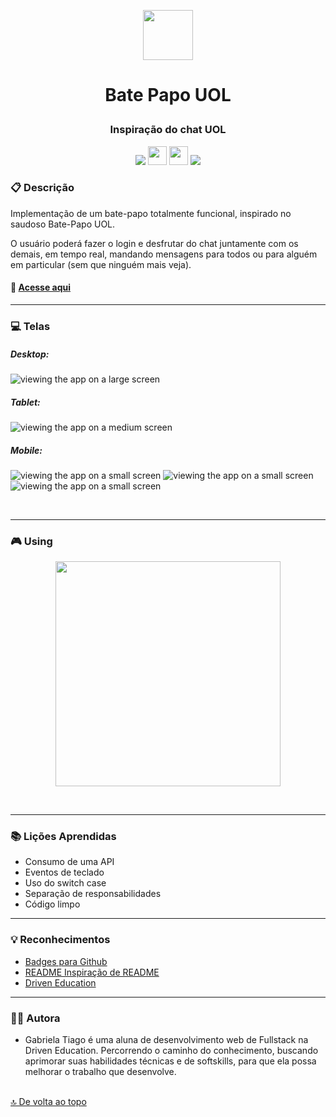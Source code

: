 <p align="center">
<img src="https://seeklogo.com//images/U/uol-logo-68F369E089-seeklogo.com.png" height="80px"/>
</p>

# <p align = "center">Bate Papo UOL</p>

### <p align = "center">Inspiração do chat UOL</p>

<p align = "center">
   <img src="https://img.shields.io/badge/HTML5-E34F26?style=for-the-badge&logo=html5&logoColor=white" heigth="30px"/>
   <img src="https://img.shields.io/badge/CSS3-1572B6?style=for-the-badge&logo=css3&logoColor=white" height="30px"/>
    <img src="https://img.shields.io/badge/JavaScript-F7DF1E?style=for-the-badge&logo=javascript&logoColor=black" height="30px"/>
   <img src="https://img.shields.io/badge/prettier-1A2C34?style=for-the-badge&logo=prettier&logoColor=F7BA3E" heigth="30px"/>
</p>

### :clipboard: Descrição

Implementação de um bate-papo totalmente funcional, inspirado no saudoso Bate-Papo UOL.

O usuário poderá fazer o login e desfrutar do chat juntamente com os demais, em tempo real, mandando mensagens para todos ou para alguém em particular (sem que ninguém mais veja).

#### 💬 [Acesse aqui](https://gabrielatiago.github.io/BatePapoUOL/)

---

### :computer: Telas

##### Desktop:

<img src="src/assets/images/screen/large.jpg" alt="viewing the app on a large screen">

##### Tablet:

<img src="src/assets/images/screen/medium.jpg" alt="viewing the app on a medium screen">

##### Mobile:

<div>
    <img src="src/assets/images/screen/mobile-login.jpg" alt="viewing the app on a small screen">
    <img src="src/assets/images/screen/mobile-msg.jpg" alt="viewing the app on a small screen">
    <img src="src/assets/images/screen/mobile-participants.jgp" alt="viewing the app on a small screen">
</div>

$~$

---

### 🎮 Using

<p align="center">
    <img width="360" src="src/assets/images/screen/using-chat-uol.gif">
</p>

$~$

---

### :books: Lições Aprendidas

- Consumo de uma API
- Eventos de teclado
- Uso do switch case
- Separação de responsabilidades
- Código limpo

---

### :bulb: Reconhecimentos

- [Badges para Github](https://github.com/alexandresanlim/Badges4-README.md-Profile#-database-)
- [README Inspiração de README](https://gist.github.com/luanalessa/7f98467a5ed62d00dcbde67d4556a1e4#file-readme-md)
- [Driven Education](https://www.driven.com.br)

---

### 👩‍🦱 Autora

- Gabriela Tiago é uma aluna de desenvolvimento web de Fullstack na Driven Education. Percorrendo o caminho do conhecimento, buscando aprimorar suas habilidades técnicas e de softskills, para que ela possa melhorar o trabalho que desenvolve.

<br>[🔝 De volta ao topo](#bate-papo-uol)<br>

